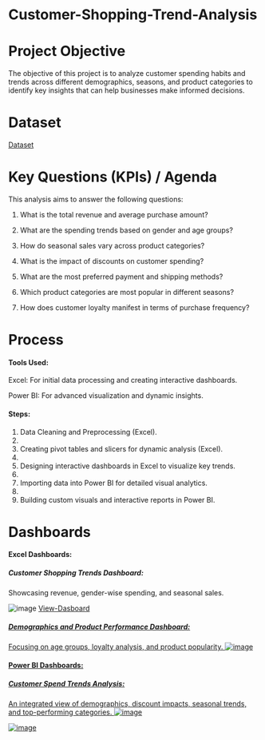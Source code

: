 # Customer-Shopping-Trend-Analysis
# Project Objective
The objective of this project is to analyze customer spending habits and trends across different demographics, seasons, and product categories to identify key insights that can help businesses make informed decisions.
# Dataset
<a href="https://github.com/Jaseela-Thayyil/Customer-Shopping-Trend-Analysis/commit/203ae219c9c8320ee18e1ea37907e9477ed272ee">Dataset<a/>
# Key Questions (KPIs) / Agenda
This analysis aims to answer the following questions:

1. What is the total revenue and average purchase amount?
   
2. What are the spending trends based on gender and age groups?
   
3. How do seasonal sales vary across product categories?
   
4. What is the impact of discounts on customer spending?
 
5. What are the most preferred payment and shipping methods?
   
6. Which product categories are most popular in different seasons?
 
7. How does customer loyalty manifest in terms of purchase frequency?
# Process
#### Tools Used:
 Excel: For initial data processing and creating interactive dashboards.
 
 Power BI: For advanced visualization and dynamic insights.
#### Steps:
 1. Data Cleaning and Preprocessing (Excel).
 2. 
 3. Creating pivot tables and slicers for dynamic analysis (Excel).
 4. 
 5. Designing interactive dashboards in Excel to visualize key trends.
 6. 
 7. Importing data into Power BI for detailed visual analytics.
 8. 
 9. Building custom visuals and interactive reports in Power BI.
# Dashboards
   #### Excel Dashboards:
   ##### Customer Shopping Trends Dashboard:    
   Showcasing revenue, gender-wise spending, and seasonal sales. 
   
   ![image](https://github.com/user-attachments/assets/1b079477-4008-4db9-a525-c1febb8114f1)
<a href="https://github.com/Jaseela-Thayyil/Customer-Shopping-Trend-Analysis/blob/main/cuistomer%20spend%20trends%20project.xlsx">View-Dasboard<as/>
   #####  Demographics and Product Performance Dashboard:
   Focusing on age groups, loyalty analysis, and product popularity.
   ![image](https://github.com/user-attachments/assets/a088e4fb-77c5-4671-a9d6-f89d887c4ad0)
   
#### Power BI Dashboards:
##### Customer Spend Trends Analysis:
An integrated view of demographics, discount impacts, seasonal trends, and top-performing categories.
![image](https://github.com/user-attachments/assets/098c7ea8-3dec-48d9-be72-fa8640d864fa)

![image](https://github.com/user-attachments/assets/93c385ad-adb9-4818-981e-b17bd425b25a)



